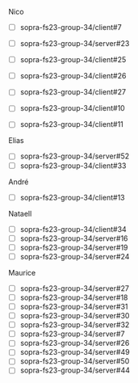 Nico
- [ ] sopra-fs23-group-34/client#7
- [ ] sopra-fs23-group-34/server#23
- [ ] sopra-fs23-group-34/client#25
- [ ] sopra-fs23-group-34/client#26
- [ ] sopra-fs23-group-34/client#27
- [ ] sopra-fs23-group-34/client#10
- [ ] sopra-fs23-group-34/client#11


Elias
- [ ] sopra-fs23-group-34/server#52
- [ ] sopra-fs23-group-34/client#33

André
- [ ] sopra-fs23-group-34/client#13

Nataell
- [ ] sopra-fs23-group-34/client#34
- [ ] sopra-fs23-group-34/server#16
- [ ] sopra-fs23-group-34/server#19
- [ ] sopra-fs23-group-34/server#24

Maurice
- [ ] sopra-fs23-group-34/server#27
- [ ] sopra-fs23-group-34/server#18
- [ ] sopra-fs23-group-34/server#31
- [ ] sopra-fs23-group-34/server#30
- [ ] sopra-fs23-group-34/server#32
- [ ] sopra-fs23-group-34/server#7
- [ ] sopra-fs23-group-34/server#26
- [ ] sopra-fs23-group-34/server#49
- [ ] sopra-fs23-group-34/server#50
- [ ] sopra-fs23-group-34/server#44
